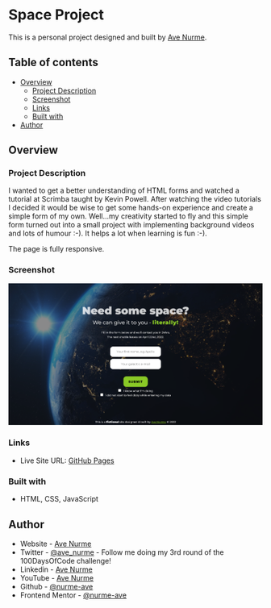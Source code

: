 # Space Project

This is a personal project designed and built by [Ave Nurme](https://www.avenurme.dev).

## Table of contents

- [Overview](#overview)
  - [Project Description](#project-description)
  - [Screenshot](#screenshot)
  - [Links](#links)
  - [Built with](#built-with)
- [Author](#author)

## Overview

### Project Description

I wanted to get a better understanding of HTML forms and watched a tutorial at Scrimba taught by Kevin Powell. After watching the video tutorials I decided it would be wise to get some hands-on experience and create a simple form of my own. Well...my creativity started to fly and this simple form turned out into a small project with implementing background videos and lots of humour :-). It helps a lot when learning is fun :-).

The page is fully responsive.

### Screenshot

![Screenshot of my solution](/assets/space.png)

### Links

- Live Site URL: [GitHub Pages](https://nurme-ave.github.io/space-project/)

### Built with

- HTML, CSS, JavaScript

## Author

- Website - [Ave Nurme](https://www.avenurme.dev)
- Twitter - [@ave\_nurme](https://twitter.com/ave_nurme) - Follow me doing my 3rd round of the 100DaysOfCode challenge!
- Linkedin - [Ave Nurme](https://www.linkedin.com/in/ave-nurme)
- YouTube - [Ave Nurme](https://www.youtube.com/channel/UC_kKIEE66Wa5bAxjqoI1A8w/videos)
- Github - [@nurme-ave](https://github.com/nurme-ave)
- Frontend Mentor - [@nurme-ave](https://www.frontendmentor.io/profile/nurme-ave)
